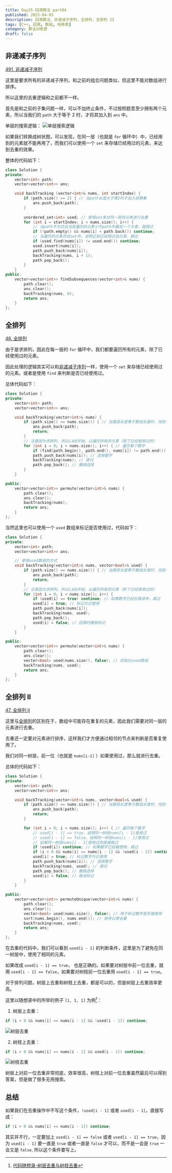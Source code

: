 ```yaml
---
title: Day25-回溯算法 part04
published: 2025-04-05
description: 回溯算法，非递减子序列，全排列，全排列 II
tags: [C++, 回溯, 数组, 哈希表]
category: 算法训练营
draft: false
---
```


## 非递减子序列

[491. 非递减子序列](https://leetcode-cn.com/problems/non-decreasing-subsequences/)

这里是要求所有的非递减子序列，和之前的组合问题类似，但这里不能对数组进行排序。

所以这里的去重逻辑和之前都不一样。

首先是和之前的子集问题一样，可以不加终止条件，不过按照题意至少拥有两个元素，所以当我们的 `path` 大于等于 2 时，才将其加入到 `ans` 中。

单层的搜索逻辑：
![单层搜索逻辑](https://file.kamacoder.com/pics/20201124200229824-20230310131640070.png)

如果我们转换成树状图，可以发现，在同一层（也就是 `for` 循环中）中，已经用到的元素就不能再用了，而我们可以使用一个 `set` 来存储已经用过的元素，来达到去重的效果。

整体的代码如下：

```cpp
class Solution {
private:
    vector<int> path;
    vector<vector<int>> ans;

    void backTracking (vector<int>& nums, int startIndex) {
        if (path.size() >= 2) { // 当path长度大于等2时才加入结果集
            ans.push_back(path);
        }
        
        unordered_set<int> used; // 使用set来对同一层的元素进行去重
        for (int i = startIndex; i < nums.size(); i++) {
            // 当path不为空且当层遍历的元素小于path中最后一个元素，就跳过
            if (!path.empty() && nums[i] < path.back()) continue;
            // 当遍历的元素存在set中，说明之前已经用过该元素，跳过
            if (used.find(nums[i]) != used.end()) continue;
            used.insert(nums[i]);
            path.push_back(nums[i]);
            backTracking(nums, i + 1);
            path.pop_back();
        }
    }
public:
    vector<vector<int>> findSubsequences(vector<int>& nums) {
        path.clear();
        ans.clear();
        backTracking(nums, 0);
        return ans;
    }
};
```

## 全排列

[46. 全排列](https://leetcode-cn.com/problems/permutations/)

由于是求排列，因此在每一层的 `for` 循环中，我们都要遍历所有的元素，除了已经使用过的元素。

因此处理的逻辑其实可以和[非递减子序列](#非递减子序列)一样，使用一个 `set` 来存储已经使用过的元素。或者是使用 `find` 来判断是否已经使用过。

总体代码如下：

```cpp
class Solution {
private:
    vector<int> path;
    vector<vector<int>> ans;

    void backTracking(vector<int>& nums) {
        if (path.size() == nums.size()) { // 当路径长度等于数组长度时，找到一个排列
            ans.push_back(path);
            return;
        }
        // 注意因为求排列，所以i从0开始，以遍历所有的元素（除了已经使用过的）
        for (int i = 0; i < nums.size(); i++) { // 遍历每个数字
            if (find(path.begin(), path.end(), nums[i]) != path.end()) continue; // 如果数字已经在路径中，跳过
            path.push_back(nums[i]); // 选择数字
            backTracking(nums); // 递归
            path.pop_back(); // 撤销选择
        }
    }

public:
    vector<vector<int>> permute(vector<int>& nums) {
        path.clear();
        ans.clear();
        backTracking(nums);
        return ans;
    }
};
```

当然这里也可以使用一个 `used` 数组来标记是否使用过，代码如下：

```cpp
class Solution {
private:
    vector<int> path;
    vector<vector<int>> ans;

    // 使用used数组的方式
    void backTracking(vector<int>& nums, vector<bool>& used) {
        if (path.size() == nums.size()) { // 当路径长度等于数组长度时，找到一个排列
            ans.push_back(path);
            return;
        }
        // 注意因为求排列，所以i从0开始，以遍历所有的元素（除了已经使用过的）
        for (int i = 0; i < nums.size(); i++) {
            if (used[i] == true) continue; // 如果数字已经在路径中，跳过
            used[i] = true; // 标记为已使用
            path.push_back(nums[i]);
            backTracking(nums, used);
            path.pop_back();
            used[i] = false; // 回溯时撤销标记
        }
    }

public:
    vector<vector<int>> permute(vector<int>& nums) {
        path.clear();
        ans.clear();
        vector<bool> used(nums.size(), false); // 初始化used数组
        backTracking(nums, used);
        return ans;
    }
};
```

## 全排列 II

[47. 全排列 II](https://leetcode-cn.com/problems/permutations-ii/)

这里与[全排列](#全排列)的区别在于，数组中可能存在重复的元素，因此我们需要对同一层的元素进行去重。

去重还一定要对元素进行排序，这样我们才方便通过相邻的节点来判断是否重复使用了。

我们对同一树层，前一位（也就是 `nums[i-1]`  ）如果使用过，那么就进行去重。

总体的代码如下：

```cpp
class Solution {
private:
    vector<int> path;
    vector<vector<int>> ans;

    void backTracking(vector<int>& nums, vector<bool>& used) {
        if (path.size() == nums.size()) { // 当路径长度等于数组长度时，找到一个排列
            ans.push_back(path);
            return;
        }

        for (int i = 0; i < nums.size(); i++) { // 遍历每个数字
            // used[i - 1] == true，说明同一树枝nums[i - 1]使用过
            // used[i - 1] == false，说明同一树层nums[i - 1]使用过
            // 如果同一树层nums[i - 1]使用过则直接跳过
            if (used[i]) continue; // 如果数字已经被使用，跳过
            if (i > 0 && nums[i] == nums[i - 1] && !used[i - 1]) continue; 
            used[i] = true; // 标记数字为已使用
            path.push_back(nums[i]); // 选择数字
            backTracking(nums, used); // 递归
            path.pop_back(); // 撤销选择
            used[i] = false; // 取消标记
        }
    }

public:
    vector<vector<int>> permuteUnique(vector<int>& nums) {
        path.clear();
        ans.clear();    
        vector<bool> used(nums.size(), false); // 用于标记数字是否被使用
        sort(nums.begin(), nums.end()); // 排序以便去重
        backTracking(nums, used);
        return ans;
    }
};
```

在去重的代码中，我们可以看到 `used[i - 1]` 的判断条件，这里是为了避免在同一树层中，使用了相同的元素。

如果改成 `used[i - 1] == true`， 也是正确的。如果要对树层中前一位去重，就用 `used[i - 1] == false`，如果要对树枝前一位去重用 `used[i - 1] == true`。

对于排列问题，树层上去重和树枝上去重，都是可以的，但是树层上去重效率更高。

这里以随想录中的所举的例子 `[1, 1, 1]` 为例[^1]：

1. 树层上去重：

```cpp
if (i > 0 && nums[i] == nums[i - 1] && !used[i - 1]) continue; 
```

![树层去重](https://file.kamacoder.com/pics/20201124201406192.png)

2. 树枝上去重：

```cpp
if (i > 0 && nums[i] == nums[i - 1] && used[i - 1]) continue; 
```

![树枝去重](https://file.kamacoder.com/pics/20201124201431571.png)

树层上对前一位去重非常彻底，效率很高，树枝上对前一位去重虽然最后可以得到答案，但是做了很多无用搜索。

[^1]: [代码随想录-树层去重与树枝去重](https://programmercarl.com/0047.%E5%85%A8%E6%8E%92%E5%88%97II.html#%E6%8B%93%E5%B1%95)

## 总结

如果我们在去重操作中不写这个条件，`!used[i - 1]` 或者 `used[i - 1]`，直接写成：

```cpp
if (i > 0 && nums[i] == nums[i - 1]) continue; 
```
其实并不行，一定要加上 `used[i - 1] == false` 或者 `used[i - 1] == true`，因为 `used[i - 1]` 要一直是 `true` 或者一直是 `false` 才可以，而不是一会是 `true` 一会又是 `false`, 所以这个条件要写上。